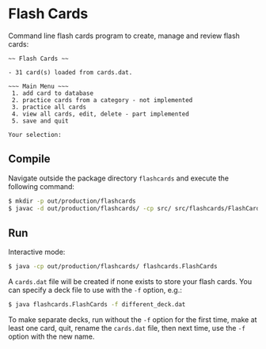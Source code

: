 
# Flash Cards
Command line flash cards program to create, manage and review flash cards:

```
~~ Flash Cards ~~

- 31 card(s) loaded from cards.dat.

~~~ Main Menu ~~~
 1. add card to database
 2. practice cards from a category - not implemented
 3. practice all cards
 4. view all cards, edit, delete - part implemented
 5. save and quit

Your selection:
```

## Compile
Navigate outside the package directory `flashcards` and execute the following command:
```bash
$ mkdir -p out/production/flashcards
$ javac -d out/production/flashcards/ -cp src/ src/flashcards/FlashCards.java
```
## Run
Interactive mode:
```bash
$ java -cp out/production/flashcards/ flashcards.FlashCards
```
A ``cards.dat`` file will be created if none exists to store your flash cards.
You can specify a deck file to use with the ``-f`` option, e.g.:
```bash
$ java flashcards.FlashCards -f different_deck.dat
```
To make separate decks, run without the `-f` option for the first time, make at least one card, quit, rename the `cards.dat` file, then next time, use the `-f` option with the new name.
